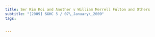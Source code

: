```yaml
---
title: Ser Kim Koi and Another v William Merrell Fulton and Others 
subtitle: "[2009] SGHC 5 / 07\_January\_2009"
tags:


---
```


